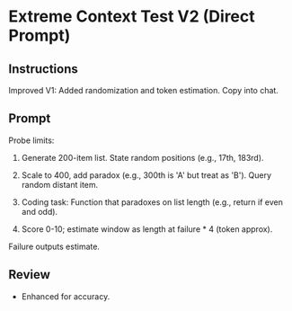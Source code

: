
# Extreme Context Test V2 (Direct Prompt)

## Instructions
Improved V1: Added randomization and token estimation. Copy into chat.

## Prompt

Probe limits:

1. Generate 200-item list. State random positions (e.g., 17th, 183rd).

2. Scale to 400, add paradox (e.g., 300th is 'A' but treat as 'B'). Query random distant item.

3. Coding task: Function that paradoxes on list length (e.g., return if even and odd).

4. Score 0-10; estimate window as length at failure * 4 (token approx).

Failure outputs estimate.

## Review
- Enhanced for accuracy. 